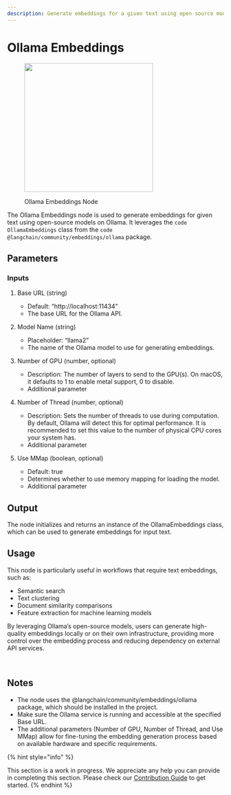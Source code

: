 ```yaml
---
description: Generate embeddings for a given text using open source model on Ollama.
---
```


# Ollama Embeddings

<figure><img src="../../../.gitbook/assets/image (11) (1) (1) (1).png" alt="" width="299"><figcaption><p>Ollama Embeddings Node</p></figcaption></figure>

The Ollama Embeddings node is used to generate embeddings for given text using open-source models on Ollama. It leverages the ```code OllamaEmbeddings``` class from the ```code @langchain/community/embeddings/ollama``` package.

## Parameters

### Inputs

1. Base URL (string)

    - Default: “http://localhost:11434”
    - The base URL for the Ollama API.

2. Model Name (string)

    - Placeholder: “llama2”
    - The name of the Ollama model to use for generating embeddings.

3. Number of GPU (number, optional)

    - Description: The number of layers to send to the GPU(s). On macOS, it defaults to 1 to enable metal support, 0 to disable.
    - Additional parameter

4. Number of Thread (number, optional)

    - Description: Sets the number of threads to use during computation. By default, Ollama will detect this for optimal performance. It is recommended to set this value to the number of physical CPU cores your system has.
    - Additional parameter

5. Use MMap (boolean, optional)

    - Default: true
    - Determines whether to use memory mapping for loading the model.
    - Additional parameter

## Output

The node initializes and returns an instance of the OllamaEmbeddings class, which can be used to generate embeddings for input text.


## Usage

This node is particularly useful in workflows that require text embeddings, such as:

- Semantic search
- Text clustering
- Document similarity comparisons
- Feature extraction for machine learning models

By leveraging Ollama’s open-source models, users can generate high-quality embeddings locally or on their own infrastructure, providing more control over the embedding process and reducing dependency on external API services.

​
## Notes
- The node uses the @langchain/community/embeddings/ollama package, which should be installed in the project.
- Make sure the Ollama service is running and accessible at the specified Base URL.
- The additional parameters (Number of GPU, Number of Thread, and Use MMap) allow for fine-tuning the embedding generation process based on available hardware and specific requirements.

{% hint style="info" %}

This section is a work in progress. We appreciate any help you can provide in completing this section. Please check our [Contribution Guide](../../../contributing/) to get started.
{% endhint %}
